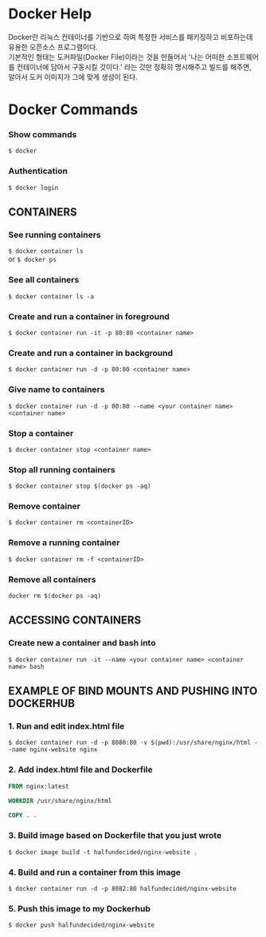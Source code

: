 # Docker Help

Docker란 리눅스 컨테이너를 기반으로 하여 특정한 서비스를 패키징하고 비포하는데 유용한 오픈소스 프로그램이다.  
기본적인 형태는 도커파일(Docker File)이라는 것을 만들어서 '나는 어떠한 소프트웨어를 컨테이너에 담아서 구동시킬 것이다.' 라는 것만 정확히 명시해주고 빌드를 해주면, 알아서 도커 이미지가 그에 맞게 생성이 된다.

# Docker Commands

### Show commands

`$ docker`

### Authentication

`$ docker login`

## CONTAINERS

### See running containers

`$ docker container ls`  
or
`$ docker ps`

### See all containers

`$ docker container ls -a`

### Create and run a container in foreground

`$ docker container run -it -p 80:80 <container name>`

### Create and run a container in background

`$ docker container run -d -p 80:80 <container name>`

### Give name to containers

`$ docker container run -d -p 80:80 --name <your container name> <container name>`

### Stop a container

`$ docker container stop <container name>`

### Stop all running containers

`$ docker container stop $(docker ps -aq)`

### Remove container

`$ docker container rm <containerID>`

### Remove a running container

`$ docker container rm -f <containerID>`

### Remove all containers

`docker rm $(docker ps -aq)`

## ACCESSING CONTAINERS

### Create new a container and bash into

`$ docker container run -it --name <your container name> <container name> bash`

## EXAMPLE OF BIND MOUNTS AND PUSHING INTO DOCKERHUB

### 1. Run and edit index.html file

`$ docker container run -d -p 8080:80 -v $(pwd):/usr/share/nginx/html --name nginx-website nginx`

### 2. Add index.html file and Dockerfile

```dockerfile
FROM nginx:latest

WORKDIR /usr/share/nginx/html

COPY . .
```

### 3. Build image based on Dockerfile that you just wrote

`$ docker image build -t halfundecided/nginx-website .`

### 4. Build and run a container from this image

`$ docker container run -d -p 8082:80 halfundecided/nginx-website`

### 5. Push this image to my Dockerhub

`$ docker push halfundecided/nginx-website`
